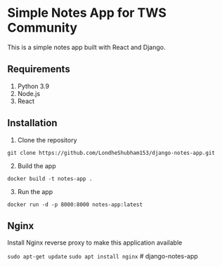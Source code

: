 # Simple Notes App for TWS Community
This is a simple notes app built with React and Django.

## Requirements
1. Python 3.9
2. Node.js
3. React

## Installation
1. Clone the repository
```
git clone https://github.com/LondheShubham153/django-notes-app.git
```

2. Build the app
```
docker build -t notes-app .
```

3. Run the app
```
docker run -d -p 8000:8000 notes-app:latest
```

## Nginx

Install Nginx reverse proxy to make this application available

`sudo apt-get update`
`sudo apt install nginx`
#   d j a n g o - n o t e s - a p p  
 